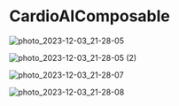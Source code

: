 # CardioAIComposable
![photo_2023-12-03_21-28-05](https://github.com/MuhammadaliMexriddinov/CardioAIComposable/assets/104393658/7ed1f352-9c8a-4935-9178-578f777506dd)

![photo_2023-12-03_21-28-05 (2)](https://github.com/MuhammadaliMexriddinov/CardioAIComposable/assets/104393658/791dd0f0-b8d4-4a6b-be60-18e9c32d89f0)

![photo_2023-12-03_21-28-07](https://github.com/MuhammadaliMexriddinov/CardioAIComposable/assets/104393658/721f5300-1708-4713-b3ed-c5d3179f7243)

![photo_2023-12-03_21-28-08](https://github.com/MuhammadaliMexriddinov/CardioAIComposable/assets/104393658/53d9bb0d-459c-499e-9a3a-ab7b894542d8)
